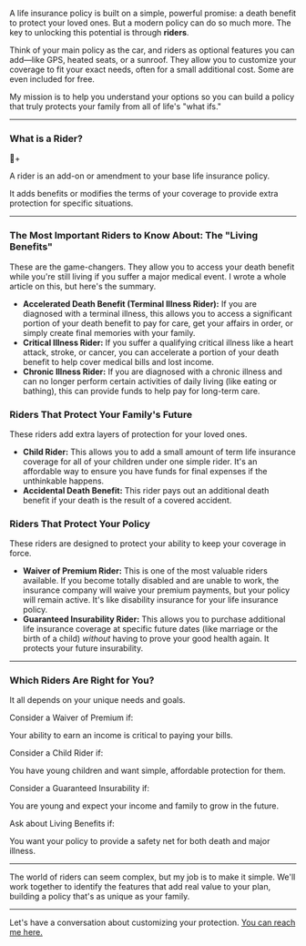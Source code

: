 A life insurance policy is built on a simple, powerful promise: a death benefit to protect your loved ones. But a modern policy can do so much more. The key to unlocking this potential is through **riders**.

Think of your main policy as the car, and riders as optional features you can add—like GPS, heated seats, or a sunroof. They allow you to customize your coverage to fit your exact needs, often for a small additional cost. Some are even included for free.

My mission is to help you understand your options so you can build a policy that truly protects your family from all of life's "what ifs."

---

<div class="bg-slate-100 p-6 rounded-lg my-8">
    <h3 class="text-xl font-bold text-center text-slate-800 mb-6">What is a Rider?</h3>
    <div class="flex flex-col md:flex-row items-center gap-6">
        <div class="text-5xl">📄+</div>
        <div class="text-left">
            <p class="font-semibold text-slate-700">A rider is an add-on or amendment to your base life insurance policy.</p>
            <p class="text-sm mt-1 text-slate-500">It adds benefits or modifies the terms of your coverage to provide extra protection for specific situations.</p>
        </div>
    </div>
</div>

---

### The Most Important Riders to Know About: The "Living Benefits"

These are the game-changers. They allow you to access your death benefit while you're still living if you suffer a major medical event. I wrote a whole article on this, but here's the summary.

* **Accelerated Death Benefit (Terminal Illness Rider):** If you are diagnosed with a terminal illness, this allows you to access a significant portion of your death benefit to pay for care, get your affairs in order, or simply create final memories with your family.
* **Critical Illness Rider:** If you suffer a qualifying critical illness like a heart attack, stroke, or cancer, you can accelerate a portion of your death benefit to help cover medical bills and lost income.
* **Chronic Illness Rider:** If you are diagnosed with a chronic illness and can no longer perform certain activities of daily living (like eating or bathing), this can provide funds to help pay for long-term care.

### Riders That Protect Your Family's Future

These riders add extra layers of protection for your loved ones.

* **Child Rider:** This allows you to add a small amount of term life insurance coverage for all of your children under one simple rider. It's an affordable way to ensure you have funds for final expenses if the unthinkable happens.
* **Accidental Death Benefit:** This rider pays out an additional death benefit if your death is the result of a covered accident.

### Riders That Protect Your Policy

These riders are designed to protect your ability to keep your coverage in force.

* **Waiver of Premium Rider:** This is one of the most valuable riders available. If you become totally disabled and are unable to work, the insurance company will waive your premium payments, but your policy will remain active. It's like disability insurance for your life insurance policy.
* **Guaranteed Insurability Rider:** This allows you to purchase additional life insurance coverage at specific future dates (like marriage or the birth of a child) *without* having to prove your good health again. It protects your future insurability.

---

<div class="bg-slate-100 p-6 rounded-lg my-8">
    <h3 class="text-xl font-bold text-center text-slate-800 mb-6">Which Riders Are Right for You?</h3>
    <p class="text-center text-slate-600 mb-4">It all depends on your unique needs and goals.</p>
    <div class="grid grid-cols-1 md:grid-cols-2 gap-4 text-left text-sm">
        <div>
            <p class="font-semibold">Consider a <span class="text-sky-600">Waiver of Premium</span> if:</p>
            <p class="text-slate-500">Your ability to earn an income is critical to paying your bills.</p>
        </div>
        <div>
            <p class="font-semibold">Consider a <span class="text-sky-600">Child Rider</span> if:</p>
            <p class="text-slate-500">You have young children and want simple, affordable protection for them.</p>
        </div>
        <div>
            <p class="font-semibold">Consider a <span class="text-sky-600">Guaranteed Insurability</span> if:</p>
            <p class="text-slate-500">You are young and expect your income and family to grow in the future.</p>
        </div>
        <div>
            <p class="font-semibold">Ask about <span class="text-sky-600">Living Benefits</span> if:</p>
            <p class="text-slate-500">You want your policy to provide a safety net for both death and major illness.</p>
        </div>
    </div>
</div>

---

The world of riders can seem complex, but my job is to make it simple. We'll work together to identify the features that add real value to your plan, building a policy that's as unique as your family.

---
Let's have a conversation about customizing your protection. [You can reach me here.](/#contact)